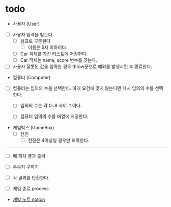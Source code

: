 # todo

- 사용자 (User)
- [ ] 사용자 입력을 받는다.
    - [ ] 쉼표로 구분된다
      - [ ] 이름은 5자 이하이다.
    - [ ] Car 객체를 가진 리스트에 저장한다.
    - [ ] Car 객체는 name, score 변수를 갖는다.
- [ ] 사용자 잘못된 값을 입력한 경우 throw문으로 예외를 발생시킨 후 종료한다.

- 컴퓨터 (Computer)
- [ ] 컴퓨터는 임의의 수를 선택한다. 아래 요건에 맞지 않는다면 다시 임의의 수를 선택한다.
    - [ ] 임의의 수는 각 0~9 사이 수이다.
  
    - [ ] 컴퓨터 임의의 수를 배열에 저장한다.

- 게임박스 (GameBox)
  - [ ] 전진
    - [ ] 전진은 4이상일 경우만 허락한다.
- --------------------------------
- [ ] 매 회차 결과 출력

- [ ] 우승자 구하기

- [ ] 각 결과를 반환한다.

- [ ] 게임 종료 process

- [개발 노트 notion]()